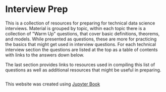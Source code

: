 # Interview Prep

This is a collection of resources for preparing for technical data science interviews. Material is grouped by topic, within each topic there is a collection of "Warm Up" questions, that cover basic definitions, theorems, and models. While presented as questions, these are more for practicing the basics that might get used in interview questions. For each technical interview section the questions are listed at the top as a table of contents with links to the answers down below. 


The last section provides links to resources used in compiling this list of questions as well as additional resources that might be useful in preparing. 

```{tableofcontents}
```

This website was created using [Jupyter Book](https://jupyterbook.org/en/stable/intro.html)
